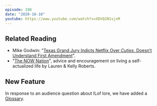 ```yaml
---
episode: 198
date: "2020-10-10"
youtube: https://www.youtube.com/watch?v=XDVQ2N1sjvM
---
```

## Related Reading

- Mike Godwin: "[Texas Grand Jury Indicts Netflix Over *Cuties*, Doesn’t Understand First Amendment][mg]".
- "[The NOW Nation][tnn]", advice and encouragement on living a self-actualized life by Lauren & Kelly Roberts.

[mg]: https://slate.com/technology/2020/10/cuties-netflix-texas-indictment-lewd-visual-material-first-amendment.html
[tnn]: http://youtube.thenownation.com

## New Feature

In response to an audience question about ILof lore, we have added a [Glossary](/glossary.html).
